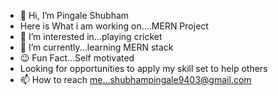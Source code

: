- 👋 Hi, I’m Pingale Shubham
- Here is What i am working on....MERN Project
- 👀 I’m interested in...playing cricket
- 🌱 I’m currently...learning MERN stack
- 😉 Fun Fact...Self motivated
- Looking for opportunities to apply my skill set to help others
- 📫 How to reach me...shubhampingale9403@gmail.com

<!---
Pingale-Shubham/Pingale-Shubham is a ✨ special ✨ repository because its `README.md` (this file) appears on your GitHub profile.
You can click the Preview link to take a look at your changes.
--->

